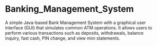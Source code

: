 # Banking_Management_System
A simple Java-based Bank Management System with a graphical user interface (GUI) that simulates common ATM operations. It allows users to perform various transactions such as deposits, withdrawals, balance inquiry, fast cash, PIN change, and view mini statements.
